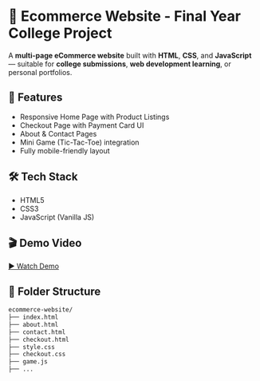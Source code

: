 # 🛒 Ecommerce Website - Final Year College Project

A **multi-page eCommerce website** built with **HTML**, **CSS**, and **JavaScript** — suitable for **college submissions**, **web development learning**, or personal portfolios.

## 🚀 Features

- Responsive Home Page with Product Listings
- Checkout Page with Payment Card UI
- About & Contact Pages
- Mini Game (Tic-Tac-Toe) integration
- Fully mobile-friendly layout

## 🛠️ Tech Stack

- HTML5
- CSS3
- JavaScript (Vanilla JS)

## 🎬 Demo Video

[▶️ Watch Demo](https://user-images.githubusercontent.com/28294942/137707143-5db5ccac-f475-42b5-9065-0788094b70db.mov)

## 📁 Folder Structure

```bash
ecommerce-website/
├── index.html
├── about.html
├── contact.html
├── checkout.html
├── style.css
├── checkout.css
├── game.js
├── ...
